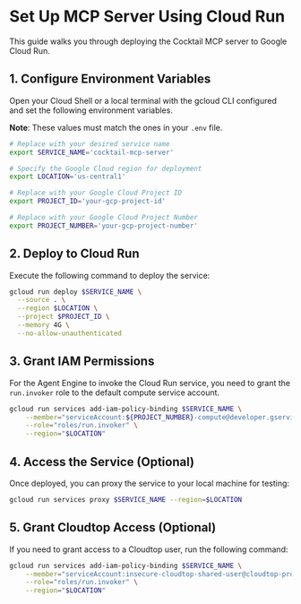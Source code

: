 # Set Up MCP Server Using Cloud Run

This guide walks you through deploying the Cocktail MCP server to Google Cloud Run.

## 1. Configure Environment Variables

Open your Cloud Shell or a local terminal with the gcloud CLI configured and set the following environment variables.

**Note**: These values must match the ones in your `.env` file.

```bash
# Replace with your desired service name
export SERVICE_NAME='cocktail-mcp-server'

# Specify the Google Cloud region for deployment
export LOCATION='us-central1'

# Replace with your Google Cloud Project ID
export PROJECT_ID='your-gcp-project-id'

# Replace with your Google Cloud Project Number
export PROJECT_NUMBER='your-gcp-project-number'
```

## 2. Deploy to Cloud Run

Execute the following command to deploy the service:

```bash
gcloud run deploy $SERVICE_NAME \
  --source . \
  --region $LOCATION \
  --project $PROJECT_ID \
  --memory 4G \
  --no-allow-unauthenticated
```

## 3. Grant IAM Permissions

For the Agent Engine to invoke the Cloud Run service, you need to grant the `run.invoker` role to the default compute service account.

```bash
gcloud run services add-iam-policy-binding $SERVICE_NAME \
    --member="serviceAccount:${PROJECT_NUMBER}-compute@developer.gserviceaccount.com" \
    --role="roles/run.invoker" \
    --region="$LOCATION"
```

## 4. Access the Service (Optional)

Once deployed, you can proxy the service to your local machine for testing:

```bash
gcloud run services proxy $SERVICE_NAME --region=$LOCATION
```

## 5. Grant Cloudtop Access (Optional)

If you need to grant access to a Cloudtop user, run the following command:

```bash
gcloud run services add-iam-policy-binding $SERVICE_NAME \
    --member="serviceAccount:insecure-cloudtop-shared-user@cloudtop-prod-us-west.iam.gserviceaccount.com" \
    --role="roles/run.invoker" \
    --region="$LOCATION"
```
